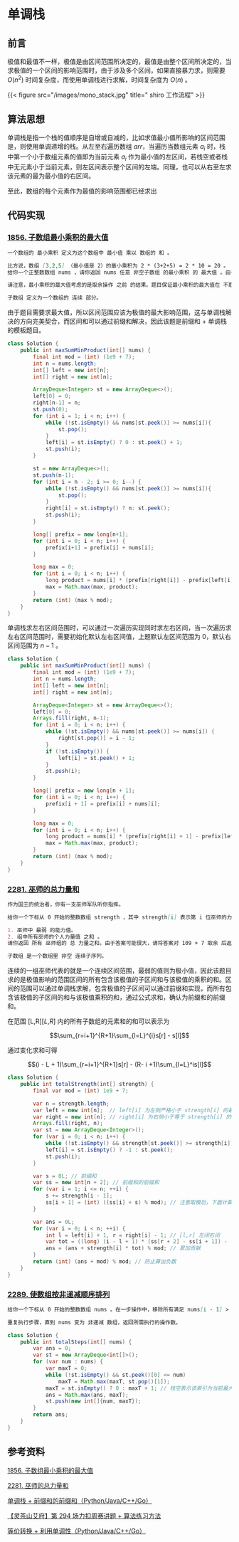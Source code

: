 # 单调栈


## 前言

极值和最值不一样，极值是由区间范围所决定的，最值是由整个区间所决定的，当求极值的一个区间的影响范围时，由于涉及多个区间，如果直接暴力求，则需要 $O(n^2)$ 时间复杂度，而使用单调栈进行求解，时间复杂度为 $O(n)$ 。

{{< figure src="/images/mono_stack.jpg" title=" shiro 工作流程" >}}

## 算法思想

单调栈是指一个栈的值顺序是自增或自减的，比如求值最小值所影响的区间范围是，则使用单调递增的栈。从左至右遍历数组 $arr$，当遍历当数组元素 $a_i$  时，栈中第一个小于数组元素的值即为当前元素 $a_i$ 作为最小值的左区间，若栈空或者栈中无元素小于当前元素，则左区间表示整个区间的左端。同理，也可以从右至左求该元素的最为最小值的右区间。

至此，数组的每个元素作为最值的影响范围都已经求出

## 代码实现

### [1856. 子数组最小乘积的最大值](https://leetcode.cn/problems/maximum-subarray-min-product/)

```markdown
一个数组的 最小乘积 定义为这个数组中 最小值 乘以 数组的 和 。

比方说，数组 [3,2,5] （最小值是 2）的最小乘积为 2 * (3+2+5) = 2 * 10 = 20 。
给你一个正整数数组 nums ，请你返回 nums 任意 非空子数组 的最小乘积 的 最大值 。由于答案可能很大，请你返回答案对  109 + 7 取余 的结果。

请注意，最小乘积的最大值考虑的是取余操作 之前 的结果。题目保证最小乘积的最大值在 不取余 的情况下可以用 64 位有符号整数 保存。

子数组 定义为一个数组的 连续 部分。
```

由于题目需要求最大值，所以区间范围应该为极值的最大影响范围，这与单调栈解决的方向完美契合，而区间和可以通过前缀和解决，因此该题是前缀和 + 单调栈的模板题目。

```java
class Solution {
    public int maxSumMinProduct(int[] nums) {
        final int mod = (int) (1e9 + 7);
        int n = nums.length;
        int[] left = new int[n];
        int[] right = new int[n];

        ArrayDeque<Integer> st = new ArrayDeque<>();
        left[0] = 0;
        right[n-1] = n;
        st.push(0);
        for (int i = 1; i < n; i++) {
            while (!st.isEmpty() && nums[st.peek()] >= nums[i]){
                st.pop();
            }
            left[i] = st.isEmpty() ? 0 : st.peek() + 1;
            st.push(i);
        }

        st = new ArrayDeque<>();
        st.push(n-1);
        for (int i = n - 2; i >= 0; i--) {
            while (!st.isEmpty() && nums[st.peek()] >= nums[i]){
                st.pop();
            }
            right[i] = st.isEmpty() ? n: st.peek();
            st.push(i);
        }

        long[] prefix = new long[n+1];
        for (int i = 0; i < n; i++) {
            prefix[i+1] = prefix[i] + nums[i];
        }

        long max = 0;
        for (int i = 0; i < n; i++) {
            long product = nums[i] * (prefix[right[i]] - prefix[left[i]]) ;
            max = Math.max(max, product);
        }
        return (int) (max % mod);
    }
}
```

单调栈求左右区间范围时，可以通过一次遍历实现同时求左右区间，当一次遍历求左右区间范围时，需要初始化默认左右区间值，上题默认左区间范围为 $0$，默认右区间范围为 $n-1$ 。

```java
class Solution {
    public int maxSumMinProduct(int[] nums) {
        final int mod = (int) (1e9 + 7);
        int n = nums.length;
        int[] left = new int[n];
        int[] right = new int[n];

        ArrayDeque<Integer> st = new ArrayDeque<>();
        left[0] = 0;
        Arrays.fill(right, n-1);
        for (int i = 0; i < n; i++) {
            while (!st.isEmpty() && nums[st.peek()] >= nums[i]) {
                right[st.pop()] = i - 1;
            }
            if (!st.isEmpty()) {
                left[i] = st.peek() + 1;
            }
            st.push(i);
        }

        long[] prefix = new long[n + 1];
        for (int i = 0; i < n; i++) {
            prefix[i + 1] = prefix[i] + nums[i];
        }

        long max = 0;
        for (int i = 0; i < n; i++) {
            long product = nums[i] * (prefix[right[i] + 1] - prefix[left[i]]);
            max = Math.max(max, product);
        }
        return (int) (max % mod);
    }
}
```

### [2281. 巫师的总力量和](https://leetcode.cn/problems/sum-of-total-strength-of-wizards/)

```markdown
作为国王的统治者，你有一支巫师军队听你指挥。

给你一个下标从 0 开始的整数数组 strength ，其中 strength[i] 表示第 i 位巫师的力量值。对于连续的一组巫师（也就是这些巫师的力量值是 strength 的 子数组），总力量 定义为以下两个值的 乘积 ：

1. 巫师中 最弱 的能力值。
2. 组中所有巫师的个人力量值 之和 。
请你返回 所有 巫师组的 总 力量之和。由于答案可能很大，请将答案对 109 + 7 取余 后返回。

子数组 是一个数组里 非空 连续子序列。
```

连续的一组巫师代表的就是一个连续区间范围，最弱的值则为极小值，因此该题目求的是极值影响的范围区间的所有包含该极值的子区间和与该极值的乘积的和。区间的范围可以通过单调栈求解，包含极值的子区间可以通过前缀和实现，而所有包含该极值的子区间的和与该极值乘积的和，通过公式求和，确认为前缀和的前缀和。

在范围 [L,R][*L*,*R*] 内的所有子数组的元素和的和可以表示为

$$\sum_{r=i+1}^{R+1}\sum_{l=L}^{i}s[r] - s[l]$$

通过变化求和可得

$$(i - L + 1)\sum_{r=i+1}^{R+1}s[r] - (R- i +1)\sum_{l=L}^is[l]$$

```java
class Solution {
    public int totalStrength(int[] strength) {
        final var mod = (int) 1e9 + 7;

        var n = strength.length;
        var left = new int[n];  // left[i] 为左侧严格小于 strength[i] 的最近元素位置（不存在时为 -1）
        var right = new int[n]; // right[i] 为右侧小于等于 strength[i] 的最近元素位置（不存在时为 n）
        Arrays.fill(right, n);
        var st = new ArrayDeque<Integer>();
        for (var i = 0; i < n; i++) {
            while (!st.isEmpty() && strength[st.peek()] >= strength[i]) right[st.pop()] = i;
            left[i] = st.isEmpty() ? -1 : st.peek();
            st.push(i);
        }

        var s = 0L; // 前缀和
        var ss = new int[n + 2]; // 前缀和的前缀和
        for (var i = 1; i <= n; ++i) {
            s += strength[i - 1];
            ss[i + 1] = (int) ((ss[i] + s) % mod); // 注意取模后，下面计算两个 ss 相减，结果可能为负
        }

        var ans = 0L;
        for (var i = 0; i < n; ++i) {
            int l = left[i] + 1, r = right[i] - 1; // [l,r] 左闭右闭
            var tot = ((long) (i - l + 1) * (ss[r + 2] - ss[i + 1]) - (long) (r - i + 1) * (ss[i + 1] - ss[l])) % mod;
            ans = (ans + strength[i] * tot) % mod; // 累加贡献
        }
        return (int) (ans + mod) % mod; // 防止算出负数
    }
}

```

### [2289. 使数组按非递减顺序排列](https://leetcode.cn/problems/steps-to-make-array-non-decreasing/)

```markdown
给你一个下标从 0 开始的整数数组 nums 。在一步操作中，移除所有满足 nums[i - 1] > nums[i] 的 nums[i] ，其中 0 < i < nums.length 。

重复执行步骤，直到 nums 变为 非递减 数组，返回所需执行的操作数。
```

```java
class Solution {
    public int totalSteps(int[] nums) {
        var ans = 0;
        var st = new ArrayDeque<int[]>();
        for (var num : nums) {
            var maxT = 0;
            while (!st.isEmpty() && st.peek()[0] <= num)
                maxT = Math.max(maxT, st.pop()[1]);
            maxT = st.isEmpty() ? 0 : maxT + 1; // 栈空表示该索引为当前最大值，所以值为 0；当栈不为空时，值最小为 1，所以需要将 +1 操作放置在循环外（因为循环可能一次也不执行），也可也将数组全部初始化为 1
            ans = Math.max(ans, maxT);
            st.push(new int[]{num, maxT});
        }
        return ans;
    }
}

```

## 参考资料

[1856. 子数组最小乘积的最大值](https://leetcode.cn/problems/maximum-subarray-min-product/) 

[2281. 巫师的总力量和](https://leetcode.cn/problems/sum-of-total-strength-of-wizards/) 

[单调栈 + 前缀和的前缀和（Python/Java/C++/Go）](https://leetcode.cn/problems/sum-of-total-strength-of-wizards/solution/dan-diao-zhan-qian-zhui-he-de-qian-zhui-d9nki/) 

[【灵茶山艾府】第 294 场力扣周赛讲题 + 算法练习方法](https://leetcode.cn/link/?target=https%3A%2F%2Fwww.bilibili.com%2Fvideo%2FBV1RY4y157nW) 

[等价转换 + 利用单调性（Python/Java/C++/Go）](https://leetcode.cn/problems/steps-to-make-array-non-decreasing/solution/by-endlesscheng-s2yc/)



